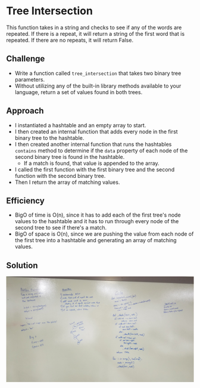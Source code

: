 # Tree Intersection
This function takes in a string and checks to see if any of the words are repeated. If there is a repeat, it will return a string of the first word that is repeated. If there are no repeats, it will return False.

## Challenge
- Write a function called `tree_intersection` that takes two binary tree parameters.
- Without utilizing any of the built-in library methods available to your language, return a set of values found in both trees.

## Approach
- I instantiated a hashtable and an empty array to start. 
- I then created an internal function that adds every node in the first binary tree to the hashtable. 
- I then created another internal function that runs the hashtables `contains` method to determine if the `data` property of each node of the second binary tree is found in the hashtable. 
    - If a match is found, that value is appended to the array. 
- I called the first function with the first binary tree and the second function with the second binary tree.
- Then I return the array of matching values.

## Efficiency
- BigO of time is O(n), since it has to add each of the first tree's node values to the hashtable and it has to run through every node of the second tree to see if there's a match.
- BigO of space is O(n), since we are pushing the value from each node of the first tree into a hashtable and generating an array of matching values.

## Solution
![repeated_word image](../assets/repeated_word.jpg)